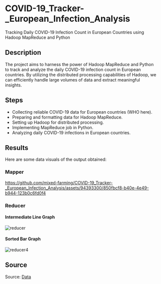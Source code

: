 # COVID-19_Tracker-_European_Infection_Analysis
Tracking Daily COVID-19 Infection Count in European Countries using Hadoop MapReduce and Python

## Description
The project aims to harness the power of Hadoop MapReduce and Python to track and analyze the daily COVID-19 infection count in European countries. By utilizing the distributed processing capabilities of Hadoop, we can efficiently handle large volumes of data and extract meaningful insights.

## Steps
- Collecting reliable COVID-19 data for European countries (WHO here).
- Preparing and formatting data for Hadoop MapReduce.
- Setting up Hadoop for distributed processing.
- Implementing MapReduce job in Python.
- Analyzing daily COVID-19 infections in European countries.

## Results
Here are some data visuals of the output obtained:
### Mapper
https://github.com/mixed-farming/COVID-19_Tracker-_European_Infection_Analysis/assets/94393300/850fbcf8-b40e-4e49-b944-123b0c6fd0f4
### Reducer
#### Intermediate Line Graph
![reducer](https://github.com/mixed-farming/COVID-19_Tracker-_European_Infection_Analysis/assets/94393300/aa9f4ffe-389c-4083-bb0c-4d9cb545d466)
#### Sorted Bar Graph
![reducer4](https://github.com/mixed-farming/COVID-19_Tracker-_European_Infection_Analysis/assets/94393300/62dbe8f2-ca16-462b-8ba5-8d39d949524c)



## Source
Source: [Data](https://github.com/owid/covid-19-data/tree/master/public/data/cases_deaths)

